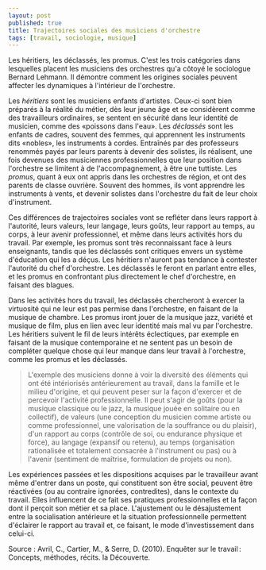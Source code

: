 ```yaml
---
layout: post
published: true
title: Trajectoires sociales des musiciens d'orchestre
tags: [travail, sociologie, musique]
---
```


Les héritiers, les déclassés, les promus. C'est les trois catégories dans lesquelles placent les musiciens des orchestres qu'a côtoyé le sociologue Bernard Lehmann. Il démontre comment les origines sociales peuvent affecter les dynamiques à l'intérieur de l'orchestre.

Les *héritiers* sont les musiciens enfants d'artistes. Ceux-ci sont bien préparés à la réalité du métier, dès leur jeune âge et se considèrent comme des travailleurs ordinaires, se sentent en sécurité dans leur identité de musicien, comme des «poissons dans l'eau». Les *déclassés* sont les enfants de cadres, souvent des femmes, qui apprennent les instruments dits «nobles», les instruments à cordes. Entraînés par des professeurs renommés payés par leurs parents à devenir des solistes, ils réalisent, une fois devenues des musiciennes professionnelles que leur position dans l'orchestre se limitent à de l'accompagnement, à être une tuttiste. Les *promus*, quant à eux ont appris dans les orchestres de région, et ont des parents de classe ouvrière. Souvent des hommes, ils vont apprendre les instruments à vents, et devenir solistes dans l'orchestre du fait de leur choix d'instrument. 

Ces différences de trajectoires sociales vont se refléter dans leurs rapport à l'autorité, leurs valeurs, leur langage, leurs goûts, leur rapport au temps, au corps, à leur avenir professionnel, et même dans leurs activités hors du travail. Par exemple, les promus sont très reconnaissant face à leurs enseignants, tandis que les déclassés sont critiques envers un système d'éducation qui les a déçus. Les héritiers n'auront pas tendance à contester l'autorité du chef d'orchestre. Les déclassés le feront en parlant entre elles, et les promus en confrontant plus directement le chef d'orchestre, en faisant des blagues.

Dans les activités hors du travail, les déclassés chercheront à exercer la virtuosité qui ne leur est pas permise dans l'orchestre, en faisant de la musique de chambre. Les promus iront jouer de la musique jazz, variété et musique de film, plus en lien avec leur identité mais mal vu par l'orchestre. Les héritiers suivent le fil de leurs intérêts éclectiques, par exemple en faisant de la musique contemporaine et ne sentent pas un besoin de compléter quelque chose qui leur manque dans leur travail à l'orchestre, comme les promus et les déclassés.



>L'exemple des musiciens donne à voir la diversité des éléments qui ont été intériorisés antérieurement au travail, dans la famille et le milieu d'origine, et qui peuvent peser sur la façon d'exercer et de percevoir l'activité professionnelle. Il peut s'agir de goûts (pour la musique classique ou le jazz, la musique jouée en solitaire ou en collectif), de valeurs (une conception du musicien comme artiste ou comme professionnel, une valorisation de la souffrance ou du plaisir), d'un rapport au corps (contrôle de soi, ou endurance physique et force), au langage (expansif ou retenu), au temps (organisation rationalisée et totalement consacrée à l'instrument ou pas) ou à l'avenir (sentiment de maîtrise, formulation de projets ou non).

Les expériences passées et les dispositions acquises par le travailleur avant même d'entrer dans un poste, qui constituent son être social, peuvent être réactivées (ou au contraire ignorées, contredites), dans le contexte du travail.  Elles influencent de ce fait ses pratiques professionnelles et la façon dont il perçoit son métier et sa place. L'ajustement ou le désajustement entre la socialisation antérieure et la situation professionnelle permettent d'éclairer le rapport au travail et, ce faisant, le mode d'investissement dans celui-ci.


Source :
Avril, C., Cartier, M., & Serre, D. (2010). Enquêter sur le travail : Concepts, méthodes, récits. la Découverte.

